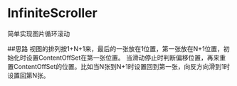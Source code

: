# InfiniteScroller
简单实现图片循环滚动

##思路
视图的排列按1+N+1来，最后的一张放在1位置，第一张放在N+1位置，初始化时设置ContentOffSet在第一张位置。
当滑动停止时判断偏移位置，再来重置ContentOffSet的位置。比如当N张到N+1时设置回到第一张，向反方向滑到1时设置回第N张。
